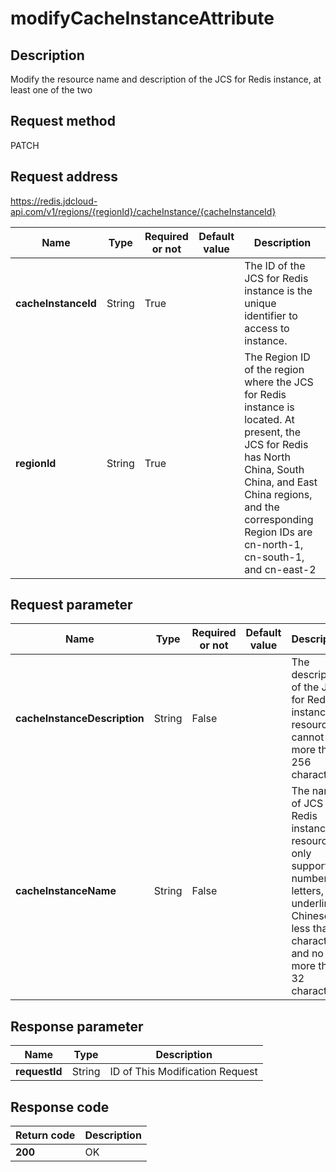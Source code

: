 # modifyCacheInstanceAttribute


## Description
Modify the resource name and description of the JCS for Redis instance, at least one of the two

## Request method
PATCH

## Request address
https://redis.jdcloud-api.com/v1/regions/{regionId}/cacheInstance/{cacheInstanceId}

|Name|Type|Required or not|Default value|Description|
|---|---|---|---|---|
|**cacheInstanceId**|String|True| |The ID of the JCS for Redis instance is the unique identifier to access to instance.|
|**regionId**|String|True| |The Region ID of the region where the JCS for Redis instance is located. At present, the JCS for Redis has North China, South China, and East China regions, and the corresponding Region IDs are cn-north-1, cn-south-1, and cn-east-2|

## Request parameter
|Name|Type|Required or not|Default value|Description|
|---|---|---|---|---|
|**cacheInstanceDescription**|String|False| |The description of the JCS for Redis instance resource cannot be more than 256 characters|
|**cacheInstanceName**|String|False| |The name of JCS for Redis instance resource only supports numbers, letters, underlines, Chinese, no less than 2 characters and no more than 32 characters|


## Response parameter
|Name|Type|Description|
|---|---|---|
|**requestId**|String|ID of This Modification Request|



## Response code
|Return code|Description|
|---|---|
|**200**|OK|

